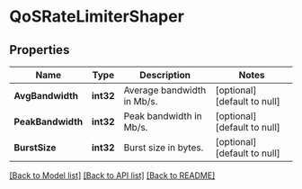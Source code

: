 # QoSRateLimiterShaper

## Properties
Name | Type | Description | Notes
------------ | ------------- | ------------- | -------------
**AvgBandwidth** | **int32** | Average bandwidth in Mb/s. | [optional] [default to null]
**PeakBandwidth** | **int32** | Peak bandwidth in Mb/s. | [optional] [default to null]
**BurstSize** | **int32** | Burst size in bytes. | [optional] [default to null]

[[Back to Model list]](../README.md#documentation-for-models) [[Back to API list]](../README.md#documentation-for-api-endpoints) [[Back to README]](../README.md)


